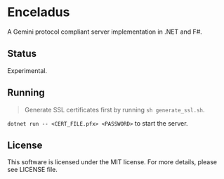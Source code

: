 # Enceladus

A Gemini protocol compliant server implementation in .NET and F#.

## Status

Experimental.

## Running

> Generate SSL certificates first by running `sh generate_ssl.sh`.

`dotnet run -- <CERT_FILE.pfx> <PASSWORD>` to start the server.

## License

This software is licensed under the MIT license. For more details,
please see LICENSE file.

